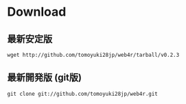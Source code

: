 Download
=========

最新安定版
-----------
    wget http://github.com/tomoyuki28jp/web4r/tarball/v0.2.3

最新開発版 (git版)
-------------------
    git clone git://github.com/tomoyuki28jp/web4r.git
